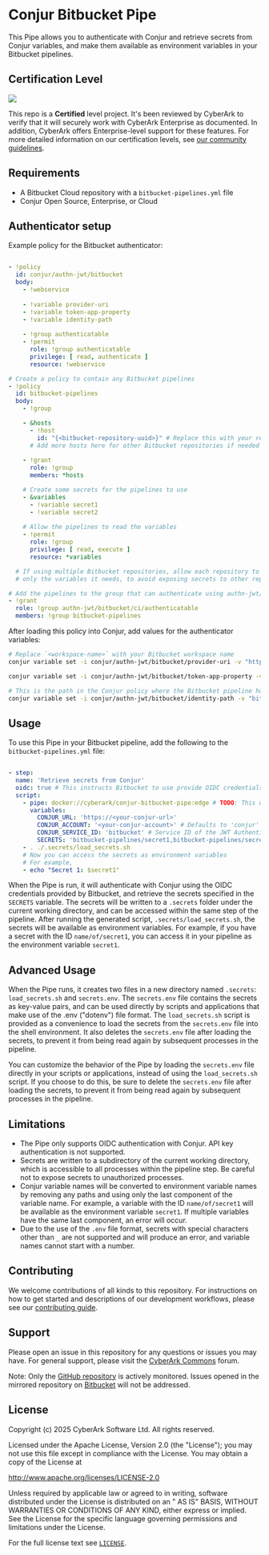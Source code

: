 # Conjur Bitbucket Pipe

This Pipe allows you to authenticate with Conjur and retrieve secrets from
Conjur variables, and make them available as environment variables in your
Bitbucket pipelines.

## Certification Level

![](https://img.shields.io/badge/Certification%20Level-Certified-6C757D?link=https://github.com/cyberark/community/blob/main/Conjur/conventions/certification-levels.md)

This repo is a **Certified** level project. It's been reviewed by CyberArk to
verify that it will securely work with CyberArk Enterprise as documented. In
addition, CyberArk offers Enterprise-level support for these features. For more
detailed information on our certification levels, see
[our community guidelines](https://github.com/cyberark/community/blob/main/Conjur/conventions/certification-levels.md#certified).

## Requirements

- A Bitbucket Cloud repository with a `bitbucket-pipelines.yml` file
- Conjur Open Source, Enterprise, or Cloud

## Authenticator setup

Example policy for the Bitbucket authenticator:

```yaml

- !policy
  id: conjur/authn-jwt/bitbucket
  body:
    - !webservice
    
    - !variable provider-uri
    - !variable token-app-property
    - !variable identity-path
    
    - !group authenticatable
    - !permit
      role: !group authenticatable
      privilege: [ read, authenticate ]
      resource: !webservice

# Create a policy to contain any Bitbucket pipelines
- !policy
  id: bitbucket-pipelines
  body:
    - !group

    - &hosts
      - !host
        id: "{<bitbucket-repository-uuid>}" # Replace this with your repositoryUuid
      # Add more hosts here for other Bitbucket repositories if needed
    
    - !grant
      role: !group
      members: *hosts

    # Create some secrets for the pipelines to use
    - &variables
      - !variable secret1
      - !variable secret2
    
    # Allow the pipelines to read the variables
    - !permit
      role: !group
      privilege: [ read, execute ]
      resource: *variables

  # If using multiple Bitbucket repositories, allow each repository to read
  # only the variables it needs, to avoid exposing secrets to other repositories

# Add the pipelines to the group that can authenticate using authn-jwt/bitbucket
- !grant
  role: !group authn-jwt/bitbucket/ci/authenticatable
  members: !group bitbucket-pipelines
```

After loading this policy into Conjur, add values for the authenticator variables:

```bash
# Replace `<workspace-name>` with your Bitbucket workspace name
conjur variable set -i conjur/authn-jwt/bitbucket/provider-uri -v "https://api.bitbucket.org/2.0/workspaces/<workspace-name>/pipelines-config/identity/oidc"

conjur variable set -i conjur/authn-jwt/bitbucket/token-app-property -v "repositoryUuid"

# This is the path in the Conjur policy where the Bitbucket pipeline hosts are defined
conjur variable set -i conjur/authn-jwt/bitbucket/identity-path -v "bitbucket-pipelines"
```

## Usage

To use this Pipe in your Bitbucket pipeline, add the following to the
`bitbucket-pipelines.yml` file:

```yaml

- step:
  name: 'Retrieve secrets from Conjur'
  oidc: true # This instructs Bitbucket to use provide OIDC credentials to the Pipe
  script:
    - pipe: docker://cyberark/conjur-bitbucket-pipe:edge # TODO: This will change when the Pipe is published
      variables:
        CONJUR_URL: 'https://<your-conjur-url>'
        CONJUR_ACCOUNT: '<your-conjur-account>' # Defaults to 'conjur'
        CONJUR_SERVICE_ID: 'bitbucket' # Service ID of the JWT Authenticator in Conjur. Defaults to 'bitbucket'
        SECRETS: 'bitbucket-pipelines/secret1,bitbucket-pipelines/secret2' # Comma-separated list of Conjur variable IDs
    - . ./.secrets/load_secrets.sh
    # Now you can access the secrets as environment variables
    # For example,
    - echo "Secret 1: $secret1"
```

When the Pipe is run, it will authenticate with Conjur using the OIDC
credentials provided by Bitbucket, and retrieve the secrets specified in the
`SECRETS` variable. The secrets will be written to a `.secrets` folder under the
current working directory, and can be accessed within the same step of the
pipeline. After running the generated script, `.secrets/load_secrets.sh`, the
secrets will be available as environment variables. For example, if you have a
secret with the ID `name/of/secret1`, you can access it in your pipeline as the
environment variable `secret1`.

## Advanced Usage

When the Pipe runs, it creates two files in a new directory named `.secrets`:
`load_secrets.sh` and `secrets.env`. The `secrets.env` file contains
the secrets as key-value pairs, and can be used directly by scripts and
applications that make use of the .env ("dotenv") file format. The
`load_secrets.sh` script is provided as a convenience to load the secrets from
the `secrets.env` file into the shell environment. It also deletes the
`secrets.env` file after loading the secrets, to prevent it from being read
again by subsequent processes in the pipeline.

You can customize the behavior of the Pipe by loading the `secrets.env` file
directly in your scripts or applications, instead of using the `load_secrets.sh`
script. If you choose to do this, be sure to delete the `secrets.env` file after
loading the secrets, to prevent it from being read again by subsequent
processes in the pipeline.

## Limitations

- The Pipe only supports OIDC authentication with Conjur. API key authentication
  is not supported.
- Secrets are written to a subdirectory of the current working directory, which is
  accessible to all processes within the pipeline step. Be careful not to expose
  secrets to unauthorized processes.
- Conjur variable names will be converted to environment variable names by
  removing any paths and using only the last component of the variable name. For
  example, a variable with the ID `name/of/secret1` will be available as the
  environment variable `secret1`. If multiple variables have the same last
  component, an error will occur.
- Due to the use of the `.env` file format, secrets with special characters
  other than `_` are not supported and will produce an error, and variable
  names cannot start with a number.

## Contributing

We welcome contributions of all kinds to this repository. For instructions on how to get started and descriptions of our
development workflows, please see our [contributing guide](CONTRIBUTING.md).

## Support

Please open an issue in this repository for any questions or issues you may have. For general support, please visit the [CyberArk Commons](https://discuss.cyberarkcommons.org/) forum.

Note: Only the [GitHub repository](http://github.com/cyberark/conjur-bitbucket-pipe) is actively monitored.
Issues opened in the mirrored repository on [Bitbucket](https://bitbucket.org/cyberark-conjur/conjur-bitbucket-pipe/)
will not be addressed.

## License

Copyright (c) 2025 CyberArk Software Ltd. All rights reserved.

Licensed under the Apache License, Version 2.0 (the "License"); you may not use this file except in compliance with the
License. You may obtain a copy of the License at

<http://www.apache.org/licenses/LICENSE-2.0>

Unless required by applicable law or agreed to in writing, software distributed under the License is distributed on an "
AS IS" BASIS, WITHOUT WARRANTIES OR CONDITIONS OF ANY KIND, either express or implied. See the License for the specific
language governing permissions and limitations under the License.

For the full license text see [`LICENSE`](LICENSE).
